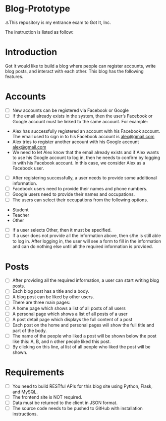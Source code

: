 # Blog-Prototype
⚓This repository is my entrance exam to Got It, Inc.

The instruction is listed as follow:
# Introduction
Got It would like to build a blog where people can register accounts, write blog posts, and interact with each other. This blog has the following features.
# Accounts
- [ ] New accounts can be registered via Facebook or Google </br>
- [ ] If the email already exists in the system, then the user’s Facebook or Google account must be linked to the same account. For example:</br>
- Alex has successfully registered an account with his Facebook account. The email used to sign in to his Facebook account is alex@gmail.com</br>
- Alex tries to register another account with his Google account alex@gmail.com</br>
- We need to let Alex know that the email already exists and if Alex wants to use his Google account to log in, then he needs to confirm by logging in with his Facebook account. In this case, we consider Alex as a Facebook user.</br>
- [ ] After registering successfully, a user needs to provide some additional information.</br>
- [ ] Facebook users need to provide their names and phone numbers.</br>
- [ ] Google users need to provide their names and occupations.</br>
- [ ] The users can select their occupations from the following options.</br>
- Student</br>
- Teacher</br>
- Other</br>
- [ ] If a user selects Other, then it must be specified.</br>
- [ ] If a user does not provide all the information above, then s/he is still able to log in. After logging in, the user will see a form to fill in the information and can do nothing else until all the required information is provided.</br>
# Posts
- [ ] After providing all the required information, a user can start writing blog posts.</br>
- [ ] Each blog post has a title and a body.</br>
- [ ] A blog post can be liked by other users.</br>
- [ ] There are three main pages:</br>
- [ ] A home page which shows a list of all posts of all users</br>
- [ ] A personal page which shows a list of all posts of a user</br>
- [ ] A post detail page which displays the full content of a post</br>
- [ ] Each post on the home and personal pages will show the full title and part of the body.</br>
- [ ] The name of the people who liked a post will be shown below the post like this: A, B, and n other people liked this post.</br>
- [ ] By clicking on this line, al list of all people who liked the post will be shown.</br>
# Requirements
- [ ] You need to build RESTful APIs for this blog site using Python, Flask, and MySQL.</br>
- [ ] The frontend site is NOT required.</br>
- [ ] Data must be returned to the client in JSON format.</br>
- [ ] The source code needs to be pushed to GitHub with installation instructions.</br>
